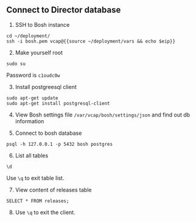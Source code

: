 ## Connect to Director database

1.  SSH to Bosh instance 
```
cd ~/deployment/
ssh -i bosh.pem vcap@{{source ~/deployment/vars && echo $eip}}
```

2. Make yourself root
```
sudo su
```
Password is `c1oudc0w`

3. Install postgreesql client
```
sudo apt-get update
sudo apt-get install postgresql-client
```

4. View Bosh settings file `/var/vcap/bosh/settings/json` and find out db information

5. Connect to bosh database
```
psql -h 127.0.0.1 -p 5432 bosh postgres
```

6. List all tables
```
\d
```
Use `\q` to exit table list.

7. View content of releases table
```
SELECT * FROM releases;
```

8. Use `\q` to exit the client.
